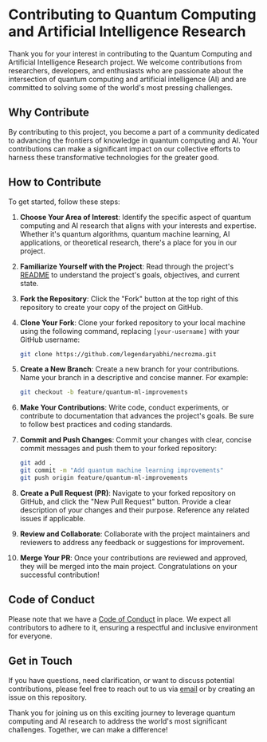# Contributing to Quantum Computing and Artificial Intelligence Research

Thank you for your interest in contributing to the Quantum Computing and Artificial Intelligence Research project. We welcome contributions from researchers, developers, and enthusiasts who are passionate about the intersection of quantum computing and artificial intelligence (AI) and are committed to solving some of the world's most pressing challenges.

## Why Contribute

By contributing to this project, you become a part of a community dedicated to advancing the frontiers of knowledge in quantum computing and AI. Your contributions can make a significant impact on our collective efforts to harness these transformative technologies for the greater good.

## How to Contribute

To get started, follow these steps:

1. **Choose Your Area of Interest**: Identify the specific aspect of quantum computing and AI research that aligns with your interests and expertise. Whether it's quantum algorithms, quantum machine learning, AI applications, or theoretical research, there's a place for you in our project.

2. **Familiarize Yourself with the Project**: Read through the project's [README](README.md) to understand the project's goals, objectives, and current state.

3. **Fork the Repository**: Click the "Fork" button at the top right of this repository to create your copy of the project on GitHub.

4. **Clone Your Fork**: Clone your forked repository to your local machine using the following command, replacing `[your-username]` with your GitHub username:

   ```bash
   git clone https://github.com/legendaryabhi/necrozma.git
   ```

5. **Create a New Branch**: Create a new branch for your contributions. Name your branch in a descriptive and concise manner. For example:

   ```bash
   git checkout -b feature/quantum-ml-improvements
   ```

6. **Make Your Contributions**: Write code, conduct experiments, or contribute to documentation that advances the project's goals. Be sure to follow best practices and coding standards.

7. **Commit and Push Changes**: Commit your changes with clear, concise commit messages and push them to your forked repository:

   ```bash
   git add .
   git commit -m "Add quantum machine learning improvements"
   git push origin feature/quantum-ml-improvements
   ```

8. **Create a Pull Request (PR)**: Navigate to your forked repository on GitHub, and click the "New Pull Request" button. Provide a clear description of your changes and their purpose. Reference any related issues if applicable.

9. **Review and Collaborate**: Collaborate with the project maintainers and reviewers to address any feedback or suggestions for improvement.

10. **Merge Your PR**: Once your contributions are reviewed and approved, they will be merged into the main project. Congratulations on your successful contribution!

## Code of Conduct

Please note that we have a [Code of Conduct](CODE_OF_CONDUCT.md) in place. We expect all contributors to adhere to it, ensuring a respectful and inclusive environment for everyone.

## Get in Touch

If you have questions, need clarification, or want to discuss potential contributions, please feel free to reach out to us via [email](mailto:your-email@example.com) or by creating an issue on this repository.

Thank you for joining us on this exciting journey to leverage quantum computing and AI research to address the world's most significant challenges. Together, we can make a difference!
